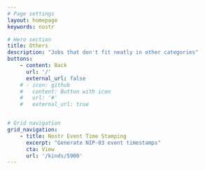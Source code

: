 ```yaml
---
# Page settings
layout: homepage
keywords: nostr

# Hero section
title: Others
description: "Jobs that don't fit neatly in other categories"
buttons:
    - content: Back
      url: '/'
      external_url: false
    # - icon: github
    #   content: Button with icon
    #   url: '#'
    #   external_url: true


# Grid navigation
grid_navigation:
    - title: Nostr Event Time Stamping
      excerpt: "Generate NIP-03 event timestamps"
      cta: View
      url: '/kinds/5900'
---
```

